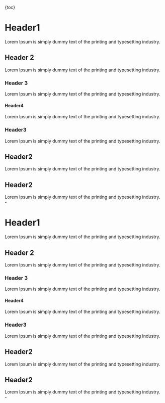{toc}

# Header1

Lorem Ipsum is simply dummy text of the printing and typesetting industry.

## Header 2

Lorem Ipsum is simply dummy text of the printing and typesetting industry.

### Header 3

Lorem Ipsum is simply dummy text of the printing and typesetting industry. 

#### Header4
Lorem Ipsum is simply dummy text of the printing and typesetting industry.
 
### Header3
Lorem Ipsum is simply dummy text of the printing and typesetting industry.
 
## Header2
Lorem Ipsum is simply dummy text of the printing and typesetting industry. 

## Header2
Lorem Ipsum is simply dummy text of the printing and typesetting industry. - 	
# Header1

Lorem Ipsum is simply dummy text of the printing and typesetting industry.

## Header 2

Lorem Ipsum is simply dummy text of the printing and typesetting industry.

### Header 3

Lorem Ipsum is simply dummy text of the printing and typesetting industry. 

#### Header4
Lorem Ipsum is simply dummy text of the printing and typesetting industry.
 
### Header3
Lorem Ipsum is simply dummy text of the printing and typesetting industry.
 
## Header2
Lorem Ipsum is simply dummy text of the printing and typesetting industry. 

## Header2
Lorem Ipsum is simply dummy text of the printing and typesetting industry. - 